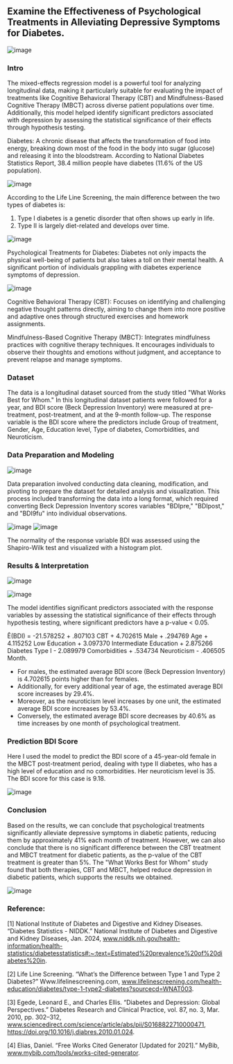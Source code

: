 ## Examine the Effectiveness of Psychological Treatments in Alleviating Depressive Symptoms for Diabetes.
![image](https://github.com/user-attachments/assets/8bdf5a46-9f27-4b1a-89a1-ce74261e510a)


### Intro
The mixed-effects regression model is a powerful tool for analyzing longitudinal data, making it particularly suitable for evaluating the impact of treatments like Cognitive Behavioral Therapy (CBT) and Mindfulness-Based Cognitive Therapy (MBCT) across diverse patient populations over time. Additionally, this model helped identify significant predictors associated with depression by assessing the statistical significance of their effects through hypothesis testing.

Diabetes: A chronic disease that affects the transformation of food into energy, breaking down most of the food in the body into sugar (glucose) and releasing it into the bloodstream. According to National Diabetes Statistics Report, 38.4 million people have diabetes (11.6% of the US population). 

![image](https://github.com/user-attachments/assets/774d07b3-145d-42ae-acb3-02d63b7413b9)

According to the Life Line Screening, the main difference between the two types of diabetes is:
1. Type I diabetes is a genetic disorder that often shows up early in life. 
2. Type II is largely diet-related and develops over time.

![image](https://github.com/user-attachments/assets/8b4d5cb2-fd7c-42f9-8712-793f0f4616f2)

Psychological Treatments for Diabetes: Diabetes not only impacts the physical well-being of patients but also takes a toll on their mental health. A significant portion of individuals grappling with diabetes experience symptoms of depression.

![image](https://github.com/user-attachments/assets/3cefd58d-de19-4c53-a68a-683591f2e076)

Cognitive Behavioral Therapy (CBT): Focuses on identifying and challenging negative thought patterns directly, aiming to change them into more positive and adaptive ones through structured exercises and homework assignments.

Mindfulness-Based Cognitive Therapy (MBCT): Integrates mindfulness practices with cognitive therapy techniques. It encourages individuals to observe their thoughts and emotions without judgment, and acceptance to prevent relapse and manage symptoms.

### Dataset
The data is a longitudinal dataset sourced from the study titled "What Works Best for Whom."
In this longitudinal dataset patients were followed for a year, and BDI score (Beck Depression Inventory) were measured at pre-treatment, post-treatment, and at the 9-month follow-up. The response variable is the BDI score  where the predictors include Group of treatment, Gender, Age, Education level, Type of diabetes, Comorbidities, and Neuroticism.

### Data Preparation and Modeling 
![image](https://github.com/user-attachments/assets/2fb04d1b-5062-401b-a0ec-5c8bd000aef9)

Data preparation involved conducting data cleaning, modification, and pivoting to prepare the dataset for detailed analysis and visualization. This process included transforming the data into a long format, which required converting Beck Depression Inventory scores variables "BDIpre," "BDIpost," and "BDI9fu" into individual observations.

![image](https://github.com/user-attachments/assets/4fe743db-32be-4793-83e0-57518a3dff08)
![image](https://github.com/user-attachments/assets/0896281c-2a4a-40a8-87a4-63d186c9bd98)

The normality of the response variable BDI was assessed using the Shapiro-Wilk test and visualized with a histogram plot.

### Results & Interpretation
![image](https://github.com/user-attachments/assets/18fb791c-651f-4bd7-9e5b-110e0fb8ddb8)

![image](https://github.com/user-attachments/assets/c4e82eab-a85a-466c-8784-d23e3fd1612b)

The model identifies significant predictors associated with the response variables by assessing the statistical significance of their effects through hypothesis testing, where significant predictors have a p-value < 0.05.

Ê(BDI) = -21.578252 + .807103 CBT + 4.702615 Male + .294769 Age + 4.115252 Low Education + 3.097370 Intermediate Education + 2.875266 Diabetes Type I  - 2.089979 Comorbidities + .534734 Neuroticism - .406505 Month.
- For males, the estimated average BDI score (Beck Depression Inventory) is 4.702615 points higher than for females. 
- Additionally, for every additional year of age, the estimated average BDI score increases by 29.4%. 
- Moreover, as the neuroticism level increases by one unit, the estimated average BDI score increases by 53.4%.
- Conversely, the estimated average BDI score decreases by 40.6% as time increases by one month of psychological treatment.

### Prediction BDI Score 
Here I used the model to predict the BDI score of a 45-year-old female in the MBCT post-treatment period, dealing with type II diabetes, who has a high level of education and no comorbidities. Her neuroticism level is 35. The BDI score for this case is 9.18. 

![image](https://github.com/user-attachments/assets/94cced2a-9cb7-40b7-8216-1f7c926219ac)


### Conclusion 
Based on the results, we can conclude that psychological treatments significantly alleviate depressive symptoms in diabetic patients, reducing them by approximately 41% each month of treatment. However, we can also conclude that there is no significant difference between the CBT treatment and MBCT treatment for diabetic patients, as the p-value of the CBT treatment is greater than 5%. The "What Works Best for Whom" study found that both therapies, CBT and MBCT, helped reduce depression in diabetic patients, which supports the results we obtained.

![image](https://github.com/user-attachments/assets/a5ffce33-c252-4a1b-ac11-0c7d3f17449c)

### Reference:
[1] National Institute of Diabetes and Digestive and Kidney Diseases. “Diabetes Statistics -
NIDDK.” National Institute of Diabetes and Digestive and Kidney Diseases, Jan. 2024,
www.niddk.nih.gov/health-information/health-statistics/diabetesstatistics#:~:text=Estimated%20prevalence%20of%20diabetes%20in.

[2] Life Line Screening. “What’s the Difference between Type 1 and Type 2 Diabetes?”
Www.lifelinescreening.com, www.lifelinescreening.com/health-education/diabetes/type-1-type2-diabetes?sourcecd=WNAT003.

[3] Egede, Leonard E., and Charles Ellis. “Diabetes and Depression: Global Perspectives.”
Diabetes Research and Clinical Practice, vol. 87, no. 3, Mar. 2010, pp. 302–312,
www.sciencedirect.com/science/article/abs/pii/S0168822710000471,
https://doi.org/10.1016/j.diabres.2010.01.024.

[4] Elias, Daniel. “Free Works Cited Generator [Updated for 2021].” MyBib,
www.mybib.com/tools/works-cited-generator. 
